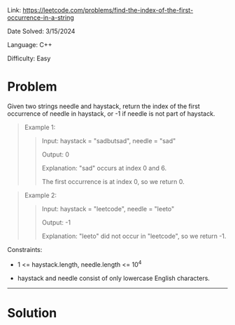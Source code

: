 Link: https://leetcode.com/problems/find-the-index-of-the-first-occurrence-in-a-string

Date Solved: 3/15/2024

Language: C++

Difficulty: Easy

# Problem

Given two strings needle and haystack, return the index of the first occurrence of needle in haystack, or -1 if needle is not part of haystack.

>Example 1:
>
>>Input: haystack = "sadbutsad", needle = "sad"
>>
>>Output: 0
>>
>>Explanation: "sad" occurs at index 0 and 6.
>>
>>The first occurrence is at index 0, so we return 0.


>Example 2:
>
>>Input: haystack = "leetcode", needle = "leeto"
>>
>>Output: -1
>>
>>Explanation: "leeto" did not occur in "leetcode", so we return -1.
 
Constraints:

- 1 <= haystack.length, needle.length <= 10<sup>4</sup>
 
- haystack and needle consist of only lowercase English characters.

---

# Solution

```
  
```
